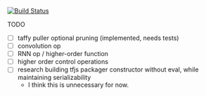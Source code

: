 [![Build Status](https://travis-ci.com/julianoks/Taffy.svg?token=cyeFuKKiwnyJyRizTQxr&branch=master)](https://travis-ci.com/julianoks/Taffy)

TODO
- [ ] taffy puller optional pruning (implemented, needs tests)
- [ ] convolution op
- [ ] RNN op / higher-order function
- [ ] higher order control operations
- [ ] research building tfjs packager constructor without eval, while maintaining serializability
	- I think this is unnecessary for now.